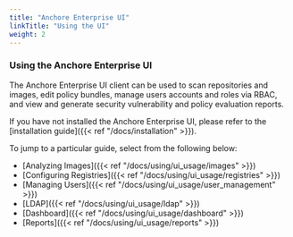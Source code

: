 ```yaml
---
title: "Anchore Enterprise UI"
linkTitle: "Using the UI"
weight: 2
---
```


### Using the Anchore Enterprise UI

The Anchore Enterprise UI client can be used to scan repositories and images, edit policy bundles, manage users accounts and roles via RBAC, and view and generate security vulnerability and policy evaluation reports.

If you have not installed the Anchore Enterprise UI, please refer to the [installation guide]({{< ref "/docs/installation" >}}).

To jump to a particular guide, select from the following below:

- [Analyzing Images]({{< ref "/docs/using/ui_usage/images" >}})
- [Configuring Registries]({{< ref "/docs/using/ui_usage/registries" >}})
- [Managing Users]({{< ref "/docs/using/ui_usage/user_management" >}})
- [LDAP]({{< ref "/docs/using/ui_usage/ldap" >}})
- [Dashboard]({{< ref "/docs/using/ui_usage/dashboard" >}})
- [Reports]({{< ref "/docs/using/ui_usage/reports" >}})